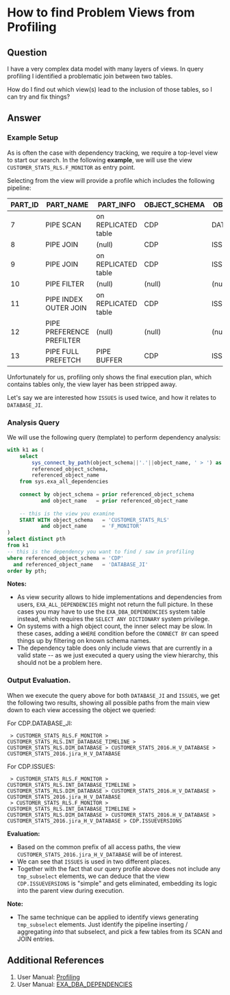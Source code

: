 # How to find Problem Views from Profiling

## Question

I have a very complex data model with many layers of views.
In query profiling I identified a problematic join between two tables.

How do I find out which view(s) lead to the inclusion of those tables, so I can try and fix things?


## Answer

### Example Setup

As is often the case with dependency tracking, we require a top-level view to start our search.
In the following **example**, we will use the view `CUSTOMER_STATS_RLS.F_MONITOR` as entry point.

Selecting from the view will provide a profile which includes the following pipeline:

|PART_ID|PART_NAME|PART_INFO|OBJECT_SCHEMA|OBJECT_NAME|
|---|---|---|---|---|
|7|PIPE SCAN|on REPLICATED table|CDP|DATABASE_JI|
|8|PIPE JOIN|(null)|CDP|ISSUES|
|9|PIPE JOIN|on REPLICATED table|CDP|ISSUESTATI|
|10|PIPE FILTER|(null)|(null)|(null)|
|11|PIPE INDEX OUTER JOIN|on REPLICATED table|CDP|ISSUEVERSIONS|
|12|PIPE PREFERENCE PREFILTER|(null)|(null)|(null)|
|13|PIPE FULL PREFETCH|PIPE BUFFER|CDP|ISSUES|

Unfortunately for us, profiling only shows the final execution plan, which contains tables only, the view layer has
been stripped away.

Let's say we are interested how `ISSUES` is used twice, and how it relates to `DATABASE_JI`.

### Analysis Query

We will use the following query (template) to perform dependency analysis:
```sql
with k1 as (
    select
        sys_connect_by_path(object_schema||'.'||object_name, ' > ') as pth,
        referenced_object_schema,
        referenced_object_name
    from sys.exa_all_dependencies
    
    connect by object_schema = prior referenced_object_schema
           and object_name   = prior referenced_object_name
   
    -- this is the view you examine
    START WITH object_schema   = 'CUSTOMER_STATS_RLS'
           and object_name     = 'F_MONITOR'
)
select distinct pth
from k1
-- this is the dependency you want to find / saw in profiling
where referenced_object_schema = 'CDP'
  and referenced_object_name   = 'DATABASE_JI'
order by pth;
```

**Notes:**
- As view security allows to hide implementations and dependencies from users, `EXA_ALL_DEPENDENCIES` might not return
  the full picture. In these cases you may have to use the `EXA_DBA_DEPENDENCIES` system table instead, which requires
  the `SELECT ANY DICTIONARY` system privilege.
- On systems with a high object count, the inner select may be slow. In these cases, adding a `WHERE` condition before
  the `CONNECT BY` can speed things up by filtering on known schema names.
- The dependency table does only include views that are currently in a valid state -- as we just executed a query using the view hierarchy,
  this should not be a problem here.

### Output Evaluation.

When we execute the query above for both `DATABASE_JI` and `ISSUES`, we get the following two results, showing all possible
paths from the main view down to each view accessing the object we queried:

For CDP.DATABASE_JI:
```text
 > CUSTOMER_STATS_RLS.F_MONITOR > CUSTOMER_STATS_RLS.INT_DATABASE_TIMELINE > CUSTOMER_STATS_RLS.DIM_DATABASE > CUSTOMER_STATS_2016.H_V_DATABASE > CUSTOMER_STATS_2016.jira_H_V_DATABASE
```

For CDP.ISSUES:
```text
 > CUSTOMER_STATS_RLS.F_MONITOR > CUSTOMER_STATS_RLS.INT_DATABASE_TIMELINE > CUSTOMER_STATS_RLS.DIM_DATABASE > CUSTOMER_STATS_2016.H_V_DATABASE > CUSTOMER_STATS_2016.jira_H_V_DATABASE
 > CUSTOMER_STATS_RLS.F_MONITOR > CUSTOMER_STATS_RLS.INT_DATABASE_TIMELINE > CUSTOMER_STATS_RLS.DIM_DATABASE > CUSTOMER_STATS_2016.H_V_DATABASE > CUSTOMER_STATS_2016.jira_H_V_DATABASE > CDP.ISSUEVERSIONS 
```

**Evaluation:**
- Based on the common prefix of all access paths, the view `CUSTOMER_STATS_2016.jira_H_V_DATABASE` will be of interest.
- We can see that `ISSUES` is used in two different places.
- Together with the fact that our query profile above does not include any `tmp_subselect` elements, we can deduce that
  the view `CDP.ISSUEVERSIONS` is "simple" and gets eliminated, embedding its logic into the parent view during execution.

**Note:**
- The same technique can be applied to identify views generating `tmp_subselect` elements. Just identify the pipeline
  inserting / aggregating *into* that subselect, and pick a few tables from its SCAN and JOIN entries. 

## Additional References

1. User Manual: [Profiling](https://docs.exasol.com/db/latest/database_concepts/profiling.htm)
1. User Manual: [EXA_DBA_DEPENDENCIES](https://docs.exasol.com/db/latest/sql_references/system_tables/metadata/exa_dba_dependencies.htm)



